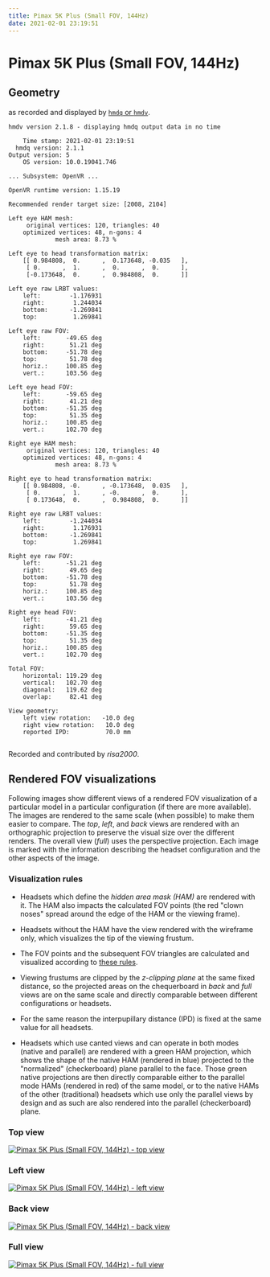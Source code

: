 ```yaml
---
title: Pimax 5K Plus (Small FOV, 144Hz)
date: 2021-02-01 23:19:51
---
```

# Pimax 5K Plus (Small FOV, 144Hz)

## Geometry

as recorded and displayed by [`hmdq` or `hmdv`](https://github.com/risa2000/hmdq).
```
hmdv version 2.1.8 - displaying hmdq output data in no time

    Time stamp: 2021-02-01 23:19:51
  hmdq version: 2.1.1
Output version: 5
    OS version: 10.0.19041.746

... Subsystem: OpenVR ...

OpenVR runtime version: 1.15.19

Recommended render target size: [2008, 2104]

Left eye HAM mesh:
     original vertices: 120, triangles: 40
    optimized vertices: 48, n-gons: 4
             mesh area: 8.73 %

Left eye to head transformation matrix:
    [[ 0.984808,  0.      ,  0.173648, -0.035   ],
     [ 0.      ,  1.      ,  0.      ,  0.      ],
     [-0.173648,  0.      ,  0.984808,  0.      ]]

Left eye raw LRBT values:
    left:        -1.176931
    right:        1.244034
    bottom:      -1.269841
    top:          1.269841

Left eye raw FOV:
    left:       -49.65 deg
    right:       51.21 deg
    bottom:     -51.78 deg
    top:         51.78 deg
    horiz.:     100.85 deg
    vert.:      103.56 deg

Left eye head FOV:
    left:       -59.65 deg
    right:       41.21 deg
    bottom:     -51.35 deg
    top:         51.35 deg
    horiz.:     100.85 deg
    vert.:      102.70 deg

Right eye HAM mesh:
     original vertices: 120, triangles: 40
    optimized vertices: 48, n-gons: 4
             mesh area: 8.73 %

Right eye to head transformation matrix:
    [[ 0.984808, -0.      , -0.173648,  0.035   ],
     [ 0.      ,  1.      , -0.      ,  0.      ],
     [ 0.173648,  0.      ,  0.984808,  0.      ]]

Right eye raw LRBT values:
    left:        -1.244034
    right:        1.176931
    bottom:      -1.269841
    top:          1.269841

Right eye raw FOV:
    left:       -51.21 deg
    right:       49.65 deg
    bottom:     -51.78 deg
    top:         51.78 deg
    horiz.:     100.85 deg
    vert.:      103.56 deg

Right eye head FOV:
    left:       -41.21 deg
    right:       59.65 deg
    bottom:     -51.35 deg
    top:         51.35 deg
    horiz.:     100.85 deg
    vert.:      102.70 deg

Total FOV:
    horizontal: 119.29 deg
    vertical:   102.70 deg
    diagonal:   119.62 deg
    overlap:     82.41 deg

View geometry:
    left view rotation:   -10.0 deg
    right view rotation:   10.0 deg
    reported IPD:          70.0 mm


```
Recorded and contributed by _risa2000_.

## Rendered FOV visualizations

Following images show different views of a rendered FOV visualization of a
particular model in a particular configuration (if there are more available).
The images are rendered to the same scale (when possible) to make them easier
to compare. The _top_, _left_, and _back_ views are rendered with an
orthographic projection to preserve the visual size over the different renders.
The overall view (_full_) uses the perspective projection. Each image is marked
with the information describing the headset configuration and the other aspects
of the image.

### Visualization rules

* Headsets which define the _hidden area mask (HAM)_ are rendered with it. The
  HAM also impacts the calculated FOV points (the red "clown noses" spread
  around the edge of the HAM or the viewing frame).

* Headsets without the HAM have the view rendered with the wireframe only, which
  visualizes the tip of the viewing frustum.

* The FOV points and the subsequent FOV triangles are calculated and visualized
  according to [these
  rules](https://risa2000.github.io/vrdocs/docs/hmd_fov_calculation).

* Viewing frustums are clipped by the _z-clipping plane_ at the same fixed
  distance, so the projected areas on the chequerboard in _back_ and _full_
  views are on the same scale and directly comparable between different
  configurations or headsets.

* For the same reason the interpupillary distance (IPD) is fixed at the same
  value for all headsets.

* Headsets which use canted views and can operate in both modes (native and
  parallel) are rendered with a green HAM projection, which shows the shape of
  the native HAM (rendered in blue) projected to the "normalized"
  (checkerboard) plane parallel to the face. Those green native projections are
  then directly comparable either to the parallel mode HAMs (rendered in red)
  of the same model, or to the native HAMs of the other (traditional) headsets
  which use only the parallel views by design and as such are also rendered
  into the parallel (checkerboard) plane.

### Top view
[![Pimax 5K Plus (Small FOV, 144Hz) - top view](../images/Pimax5KPlus_Small_Native_R144_top.dmx.png)](../images/Pimax5KPlus_Small_Native_R144_top.dmx.png)

### Left view
[![Pimax 5K Plus (Small FOV, 144Hz) - left view](../images/Pimax5KPlus_Small_Native_R144_left.dmx.png)](../images/Pimax5KPlus_Small_Native_R144_left.dmx.png)

### Back view
[![Pimax 5K Plus (Small FOV, 144Hz) - back view](../images/Pimax5KPlus_Small_Native_R144_back.dmx.png)](../images/Pimax5KPlus_Small_Native_R144_back.dmx.png)

### Full view
[![Pimax 5K Plus (Small FOV, 144Hz) - full view](../images/Pimax5KPlus_Small_Native_R144_over.dmx.png)](../images/Pimax5KPlus_Small_Native_R144_over.dmx.png)

